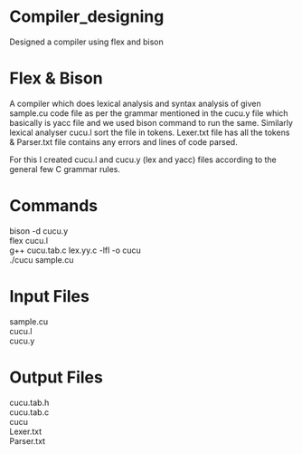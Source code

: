 # Compiler_designing
Designed a compiler using flex and bison

# Flex & Bison
A compiler which does lexical analysis and syntax analysis of given sample.cu code file as per the grammar mentioned in the cucu.y file which basically is yacc file and we used bison command to run the same. Similarly lexical analyser cucu.l sort the file in tokens. Lexer.txt file has all the tokens & Parser.txt file contains any errors and lines of code parsed.

For this I created cucu.l and cucu.y (lex and yacc) files according to the general few C grammar rules.

# Commands
bison -d cucu.y <br />
flex cucu.l <br />
g++ cucu.tab.c lex.yy.c -lfl -o cucu <br />
./cucu sample.cu <br />

# Input Files
sample.cu <br />
cucu.l <br />
cucu.y <br />

# Output Files
cucu.tab.h <br />
cucu.tab.c <br />
cucu <br />
Lexer.txt <br />
Parser.txt <br />
